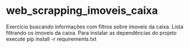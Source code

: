 # web_scrapping_imoveis_caixa
Exercício buscando informações com filtros sobre imoveis da caixa.
Lista filtrando os imoveis da caixa.
Para instalar as dependências do projeto execute pip install -r requirements.txt